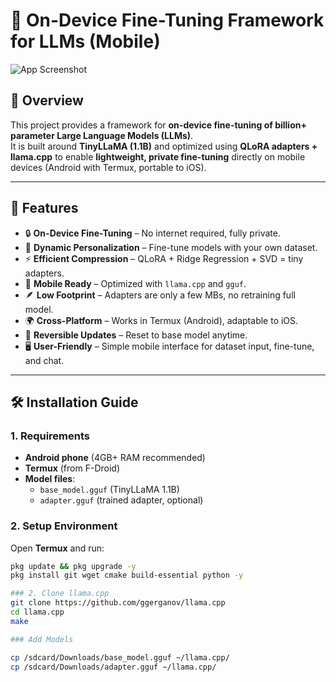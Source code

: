 # 📱 On-Device Fine-Tuning Framework for LLMs (Mobile)

![App Screenshot](b4ea168c-e0b1-47d5-8df4-2dd2254d383c.png)

## 📌 Overview
This project provides a framework for **on-device fine-tuning of billion+ parameter Large Language Models (LLMs)**.  
It is built around **TinyLLaMA (1.1B)** and optimized using **QLoRA adapters + llama.cpp** to enable **lightweight, private fine-tuning** directly on mobile devices (Android with Termux, portable to iOS).

---

## 🚀 Features
- 🔒 **On-Device Fine-Tuning** – No internet required, fully private.  
- 🎯 **Dynamic Personalization** – Fine-tune models with your own dataset.  
- ⚡ **Efficient Compression** – QLoRA + Ridge Regression + SVD = tiny adapters.  
- 📲 **Mobile Ready** – Optimized with `llama.cpp` and `gguf`.  
- 🪶 **Low Footprint** – Adapters are only a few MBs, no retraining full model.  
- 🌍 **Cross-Platform** – Works in Termux (Android), adaptable to iOS.  
- 🔄 **Reversible Updates** – Reset to base model anytime.  
- 🖥️ **User-Friendly** – Simple mobile interface for dataset input, fine-tune, and chat.  

---

## 🛠️ Installation Guide

### 1. Requirements
- **Android phone** (4GB+ RAM recommended)  
- **Termux** (from F-Droid)  
- **Model files**:
  - `base_model.gguf` (TinyLLaMA 1.1B)  
  - `adapter.gguf` (trained adapter, optional)  

### 2. Setup Environment
Open **Termux** and run:
```bash
pkg update && pkg upgrade -y
pkg install git wget cmake build-essential python -y

### 2. Clone llama.cpp
git clone https://github.com/ggerganov/llama.cpp
cd llama.cpp
make

### Add Models

cp /sdcard/Downloads/base_model.gguf ~/llama.cpp/
cp /sdcard/Downloads/adapter.gguf ~/llama.cpp/
